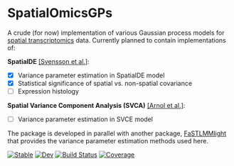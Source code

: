 # SpatialOmicsGPs

A crude (for now) implementation of various Gaussian process models for [spatial transcriptomics][4] data. Currently planned to contain implementations of:

**SpatialDE** [[Svensson et al.]][1]:

- [x] Variance parameter estimation in SpatialDE model
- [x] Statistical significance of spatial vs. non-spatial covariance
- [ ] Expression histology

**Spatial Variance Component Analysis (SVCA)** [[Arnol et al.]][2]:

- [ ] Variance parameter estimation in SVCE model

The package is developed in parallel with another package, [FaSTLMMlight](https://github.com/tmichoel/FaSTLMMlight.jl) that provides the variance parameter estimation methods used here.

[![Stable](https://img.shields.io/badge/docs-stable-blue.svg)](https://tmichoel.github.io/SpatialOmicsGPs.jl/stable/)
[![Dev](https://img.shields.io/badge/docs-dev-blue.svg)](https://tmichoel.github.io/SpatialOmicsGPs.jl/dev/)
[![Build Status](https://github.com/tmichoel/SpatialOmicsGPs.jl/actions/workflows/CI.yml/badge.svg?branch=main)](https://github.com/tmichoel/SpatialOmicsGPs.jl/actions/workflows/CI.yml?query=branch%3Amain)
[![Coverage](https://codecov.io/gh/tmichoel/SpatialOmicsGPs.jl/branch/main/graph/badge.svg)](https://codecov.io/gh/tmichoel/SpatialOmicsGPs.jl)


[1]: https://doi.org/10.1038%2Fnmeth.4636
[2]: https://doi.org/10.1016/j.celrep.2019.08.077
[3]: https://arxiv.org/abs/2210.10210
[4]: https://en.wikipedia.org/wiki/Spatial_transcriptomics
[5]: https://doi.org/10.1038/nmeth.1681